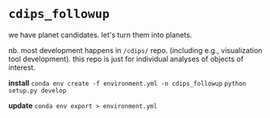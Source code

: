 # `cdips_followup`

we have planet candidates. let's turn them into planets.

nb. most development happens in `/cdips/` repo. (including e.g., visualization
tool development). this repo is just for individual analyses of objects of
interest.

__install__
`conda env create -f environment.yml -n cdips_followup`
`python setup.py develop`

__update__
`conda env export > environment.yml`
